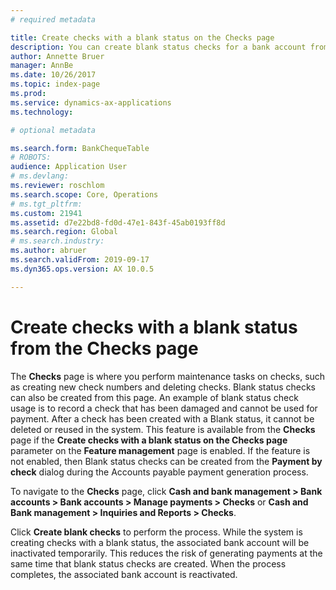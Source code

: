 ```yaml
---
# required metadata

title: Create checks with a blank status on the Checks page
description: You can create blank status checks for a bank account from the Checks page. 
author: Annette Bruer
manager: AnnBe
ms.date: 10/26/2017
ms.topic: index-page
ms.prod: 
ms.service: dynamics-ax-applications
ms.technology: 

# optional metadata

ms.search.form: BankChequeTable
# ROBOTS: 
audience: Application User
# ms.devlang: 
ms.reviewer: roschlom
ms.search.scope: Core, Operations
# ms.tgt_pltfrm: 
ms.custom: 21941
ms.assetid: d7e22bd8-fd0d-47e1-843f-45ab0193ff8d
ms.search.region: Global
# ms.search.industry: 
ms.author: abruer
ms.search.validFrom: 2019-09-17
ms.dyn365.ops.version: AX 10.0.5

---
```


# Create checks with a blank status from the Checks page
The **Checks** page is where you perform maintenance tasks on checks, such as creating new check numbers and deleting checks. Blank status checks can also be created from this page. An example of blank status check usage is to record a check that has been damaged and cannot be used for payment. After a check has been created with a Blank status, it cannot be deleted or reused in the system. This feature is available from the **Checks** page if the **Create checks with a blank status on the Checks page** parameter on the **Feature management** page is enabled. If the feature is not enabled, then Blank status checks can be created from the **Payment by check** dialog during the Accounts payable payment generation process.

To navigate to the **Checks** page, click **Cash and bank management > Bank accounts > Bank accounts > Manage payments > Checks** or **Cash and Bank management > Inquiries and Reports > Checks**.

Click **Create blank checks** to perform the process. While the system is creating checks with a blank status, the associated bank account will be inactivated temporarily. This reduces the risk of generating payments at the same time that blank status checks are created. When the process completes, the associated bank account is reactivated.
